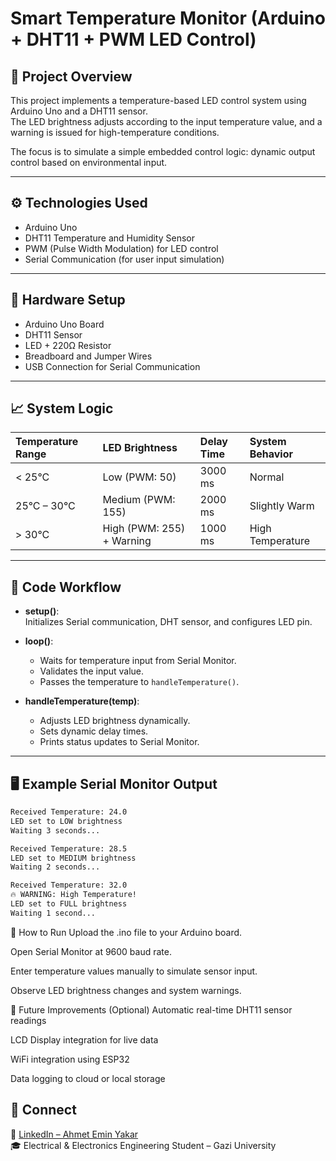# Smart Temperature Monitor (Arduino + DHT11 + PWM LED Control)

## 📜 Project Overview

This project implements a temperature-based LED control system using Arduino Uno and a DHT11 sensor.  
The LED brightness adjusts according to the input temperature value, and a warning is issued for high-temperature conditions.

The focus is to simulate a simple embedded control logic: dynamic output control based on environmental input.

---

## ⚙️ Technologies Used

- Arduino Uno
- DHT11 Temperature and Humidity Sensor
- PWM (Pulse Width Modulation) for LED control
- Serial Communication (for user input simulation)

---

## 🔧 Hardware Setup

- Arduino Uno Board
- DHT11 Sensor
- LED + 220Ω Resistor
- Breadboard and Jumper Wires
- USB Connection for Serial Communication

---

## 📈 System Logic

| Temperature Range | LED Brightness | Delay Time | System Behavior |
|:------------------|:---------------|:-----------|:----------------|
| < 25°C | Low (PWM: 50) | 3000 ms | Normal |
| 25°C – 30°C | Medium (PWM: 155) | 2000 ms | Slightly Warm |
| > 30°C | High (PWM: 255) + Warning | 1000 ms | High Temperature |

---

## 🧠 Code Workflow

- **setup()**:  
  Initializes Serial communication, DHT sensor, and configures LED pin.

- **loop()**:  
  - Waits for temperature input from Serial Monitor.  
  - Validates the input value.  
  - Passes the temperature to `handleTemperature()`.

- **handleTemperature(temp)**:  
  - Adjusts LED brightness dynamically.  
  - Sets dynamic delay times.  
  - Prints status updates to Serial Monitor.

---

## 🖥️ Example Serial Monitor Output

 ```bash
Received Temperature: 24.0
LED set to LOW brightness
Waiting 3 seconds...

Received Temperature: 28.5
LED set to MEDIUM brightness
Waiting 2 seconds...

Received Temperature: 32.0
🔥 WARNING: High Temperature!
LED set to FULL brightness
Waiting 1 second...

``` 

🚀 How to Run
Upload the .ino file to your Arduino board.

Open Serial Monitor at 9600 baud rate.

Enter temperature values manually to simulate sensor input.

Observe LED brightness changes and system warnings.


📌 Future Improvements (Optional)
Automatic real-time DHT11 sensor readings

LCD Display integration for live data

WiFi integration using ESP32

Data logging to cloud or local storage

## 🔗 Connect
📌 [LinkedIn – Ahmet Emin Yakar](https://www.linkedin.com/in/ahmet-emin-yakar-bbb6732a6)  
🎓 Electrical & Electronics Engineering Student – Gazi University  


